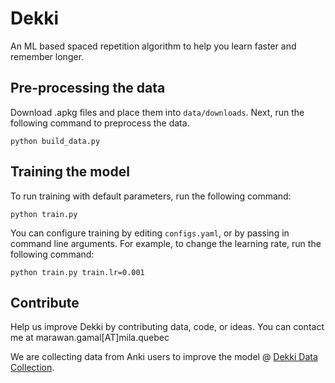 # Dekki
An ML based spaced repetition algorithm to help you learn faster and remember longer.

## Pre-processing the data
Download .apkg files and place them into `data/downloads`. Next, run the following command to preprocess the data.

```commandline
python build_data.py
```

## Training the model
To run training with default parameters, run the following command:

```commandline
python train.py
```

You can configure training by editing `configs.yaml`, or by passing in command line arguments. 
For example, to change the learning rate, run the following command:

```commandline
python train.py train.lr=0.001
```


## Contribute
Help us improve Dekki by contributing data, code, or ideas. You can contact me at marawan.gamal[AT]mila.quebec

We are collecting data from Anki users to improve the model @ [Dekki Data Collection](https://drive.google.com/drive/folders/18EWZD_kRBQvFpHthvZyejwAXyAnkjzBf?usp=drive_link).
